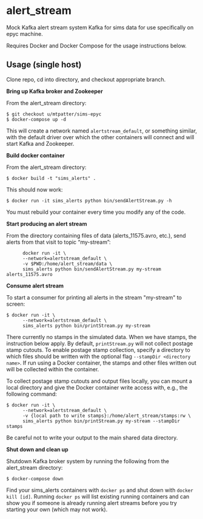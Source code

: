 alert_stream
============

Mock Kafka alert stream system Kafka for sims data for use specifically on epyc machine.

Requires Docker and Docker Compose for the usage instructions below.

Usage (single host)
-------------------

Clone repo, cd into directory, and checkout appropriate branch.

**Bring up Kafka broker and Zookeeper**

From the alert_stream directory:

```
$ git checkout u/mtpatter/sims-epyc
$ docker-compose up -d
```

This will create a network named `alertstream_default`, or something similar, with the default driver over which the other containers will connect and will start Kafka and Zookeeper.

**Build docker container**

From the alert_stream directory:

```
$ docker build -t "sims_alerts" .
```

This should now work:

```
$ docker run -it sims_alerts python bin/sendAlertStream.py -h
```

You must rebuild your container every time you modify any of the code.

**Start producing an alert stream**

From the directory containing files of data (alerts_11575.avro, etc.),
send alerts from that visit to topic “my-stream”:

```
      docker run -it \
      --network=alertstream_default \
      -v $PWD:/home/alert_stream/data \
      sims_alerts python bin/sendAlertStream.py my-stream alerts_11575.avro
```

**Consume alert stream**

To start a consumer for printing all alerts in the stream "my-stream" to screen:

```
$ docker run -it \
      --network=alertstream_default \
      sims_alerts python bin/printStream.py my-stream
```

There currently no stamps in the simulated data.  When we have stamps, the
instruction below apply.
By default, `printStream.py` will not collect postage stamp cutouts.
To enable postage stamp collection, specify a directory to which files should be written with the optional flag `--stampDir <directory name>`.
If run using a Docker container, the stamps and other files written out will be collected within the container.

To collect postage stamp cutouts and output files locally, you can mount a local directory and give the Docker container write access with, e.g., the following command:

```
$ docker run -it \
      --network=alertstream_default \
      -v {local path to write stamps}:/home/alert_stream/stamps:rw \
      sims_alerts python bin/printStream.py my-stream --stampDir stamps
```

Be careful not to write your output to the main shared data directory.

**Shut down and clean up**

Shutdown Kafka broker system by running the following from the alert_stream directory:

```
$ docker-compose down
```

Find your sims_alerts containers with `docker ps` and shut down with `docker kill [id]`.
Running `docker ps` will list existing running containers and can show you if someone
is already running alert streams before you try starting your own (which may not work).
